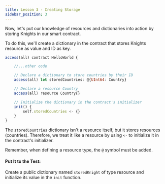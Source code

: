 ```yaml
---
title: Lesson 3 - Creating Storage
sidebar_position: 3
---
```


Now, let's put our knowledge of resources and dictionaries into action by storing Knights in our smart contract.

To do this, we'll create a dictionary in the contract that stores Knights resource as value and ID as key.

```jsx
access(all) contract HelloWorld {

    //...other code

    // Declare a dictionary to store countries by their ID
    access(all) let storedCountries: @{UInt64: Country}

    // Declare a resource Country
    access(all) resource Country{}

    // Initialize the dictionary in the contract's initializer
    init() {
        self.storedCountries <- {}
    }
}
```

The `storedCountries` dictionary isn't a resource itself, but it stores resources (countries). Therefore, we treat it like a resource by using `<-` to initialize it in the contract's initializer.

Remember, when defining a resource type, the `@` symbol must be added.

#### **Put It to the Test:**

Create a public dictionary named `storedKnight` of type resource and initialize its value in the `init` function.
